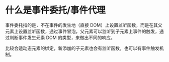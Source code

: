 # 什么是事件委托/事件代理

事件委托指的是，不在事件的发生地（直接 DOM）上设置监听函数，而是在其父元素上设置监听函数，通过事件冒泡，父元素可以监听到子元素上事件的触发，通过判断事件发生元素 DOM 的类型，来做出不同的响应。

比较合适动态元素的绑定，新添加的子元素也会有监听函数，也可以有事件触发机制。
